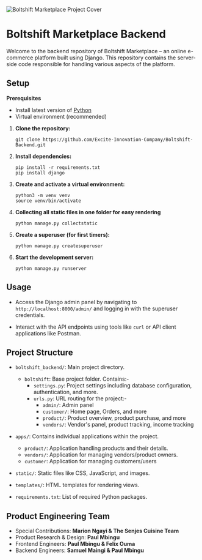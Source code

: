 ![Boltshift Marketplace Project Cover](https://res.cloudinary.com/excit3/image/upload/v1721684091/Boltshift%20Branding/Github_Front-end_Codebase_File_Cover_doqfbz.png)

# Boltshift Marketplace Backend

Welcome to the backend repository of Boltshift Marketplace – an online e-commerce platform built using Django. This repository contains the server-side code responsible for handling various aspects of the platform.

## Setup

**Prerequisites**
- Install latest version of [Python](https://www.python.org/downloads/)
- Virtual environment (recommended)

1. **Clone the repository:**
   ```
   git clone https://github.com/Excite-Innovation-Company/Boltshift-Backend.git
   ```

2. **Install dependencies:**
   ```
   pip install -r requirements.txt
   pip install django
   ```

3. **Create and activate a virtual environment:**
   ```
   python3 -m venv venv
   source venv/bin/activate
   ```

4. **Collecting all static files in one folder for easy rendering**
   ```
   python manage.py collectstatic
   ```
   
5. **Create a superuser (for first timers):**
   ```
   python manage.py createsuperuser
   ```
   
6. **Start the development server:**
   ```
   python manage.py runserver
   ```

## Usage

- Access the Django admin panel by navigating to `http://localhost:8000/admin/` and logging in with the superuser credentials.

- Interact with the API endpoints using tools like `curl` or API client applications like Postman.

## Project Structure

- `boltshift_backend/`: Main project directory.

   - `boltshift`: Base project folder. Contains:-
      - `settings.py`: Project settings including database configuration, authentication, and more.
      - `urls.py`: URL routing for the project:-
         - `admin/`: Admin panel
         - `customer/`: Home page, Orders, and more
         - `product/`: Product overview, product purchase, and more
         - `vendors/`: Vendor's panel, product tracking, income tracking

- `apps/`: Contains individual applications within the project.
  - `product/`: Application handling products and their details.
  - `vendors/`: Application for managing vendors/product owners.
  - `customer`: Application for managing customers/users

- `static/`: Static files like CSS, JavaScript, and images.
- `templates/`: HTML templates for rendering views.
- `requirements.txt`: List of required Python packages.

## Product Engineering Team

- Special Contributions: **Marion Ngayi & The Senjes Cuisine Team**
- Product Research & Design: **Paul Mbingu**
- Frontend Engineers: **Paul Mbingu & Felix Ouma**
- Backend Engineers: **Samuel Maingi & Paul Mbingu**
